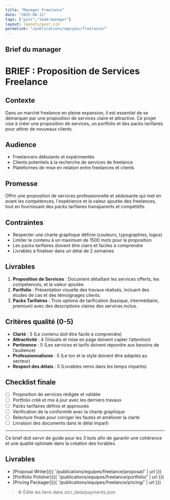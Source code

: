 ```yaml
---
title: "Manager Freelance"
date: "2025-08-12"
tags: ["post","team-manager"]
layout: layouts/post.njk
permalink: "/publications/equipes/freelance/"
---
```

## Brief du manager

# BRIEF : Proposition de Services Freelance

## Contexte
Dans un marché freelance en pleine expansion, il est essentiel de se démarquer par une proposition de services claire et attractive. Ce projet vise à créer une proposition de services, un portfolio et des packs tarifaires pour attirer de nouveaux clients.

## Audience
- Freelancers débutants et expérimentés
- Clients potentiels à la recherche de services de freelance
- Plateformes de mise en relation entre freelances et clients

## Promesse
Offrir une proposition de services professionnelle et séduisante qui met en avant les compétences, l'expérience et la valeur ajoutée des freelances, tout en fournissant des packs tarifaires transparents et compétitifs.

## Contraintes
- Respecter une charte graphique définie (couleurs, typographies, logos)
- Limiter le contenu à un maximum de 1500 mots pour la proposition
- Les packs tarifaires doivent être clairs et faciles à comprendre
- Livrables à finaliser dans un délai de 2 semaines

## Livrables
1. **Proposition de Services** : Document détaillant les services offerts, les compétences, et la valeur ajoutée.
2. **Portfolio** : Présentation visuelle des travaux réalisés, incluant des études de cas et des témoignages clients.
3. **Packs Tarifaires** : Trois options de tarification (basique, intermédiaire, premium) avec des descriptions claires des services inclus.

## Critères qualité (0-5)
- **Clarté** : 5 (Le contenu doit être facile à comprendre)
- **Attractivité** : 4 (Visuels et mise en page doivent capter l’attention)
- **Pertinence** : 5 (Les services et tarifs doivent répondre aux besoins de l’audience)
- **Professionnalisme** : 5 (Le ton et le style doivent être adaptés au secteur)
- **Respect des délais** : 5 (Livrables remis dans les temps impartis)

## Checklist finale
- [ ] Proposition de services rédigée et validée
- [ ] Portfolio créé et mis à jour avec les derniers travaux
- [ ] Packs tarifaires définis et approuvés
- [ ] Vérification de la conformité avec la charte graphique
- [ ] Relecture finale pour corriger les fautes et améliorer la clarté
- [ ] Livraison des documents dans le délai imparti

---

Ce brief doit servir de guide pour les 3 bots afin de garantir une cohérence et une qualité optimale dans la création des livrables.

## Livrables
- [Proposal Writer]({{ '/publications/equipes/freelance/proposal/' | url }})
- [Portfolio Polisher]({{ '/publications/equipes/freelance/portfolio/' | url }})
- [Pricing Packager]({{ '/publications/equipes/freelance/pricing/' | url }})

> ⚙️ Édite les liens dans src/_data/payments.json
